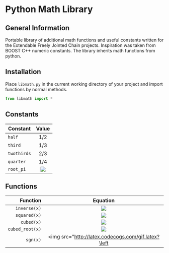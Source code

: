 Python Math Library
===================


General Information
-------------------

Portable library of additional math functions and useful constants written for the Extendable Freely Jointed Chain projects. Inspiration was taken from BOOST C++ numeric constants. The library inherits math functions from python.


Installation
------------

Place `libmath.py` in the current working directory of your project and import functions by normal methods. 

```python
from libmath import *
```

Constants
---------

Constant   | Value 
-----------|:-----: 
`half`     | 1/2  
`third`    | 1/3 
`twothirds`| 2/3 
`quarter`  | 1/4 
`root_pi`  | <img src="http://latex.codecogs.com/gif.latex?\sqrt\pi" border="0"/> 


Functions
---------

Function | Equation
---------:|:--------:
`inverse(x)` | <img src="http://latex.codecogs.com/gif.latex?1/x" border="0"/>
`squared(x)` | <img src="http://latex.codecogs.com/gif.latex?x^2" border="0"/>
`cubed(x)`  | <img src="http://latex.codecogs.com/gif.latex?x^3" border="0"/>
`cubed_root(x)` | <img src="http://latex.codecogs.com/gif.latex?x^\frac{1}{3}" border="0"/>
`sgn(x)` | <img src="http://latex.codecogs.com/gif.latex?\left|x\right|" border="0"/>
